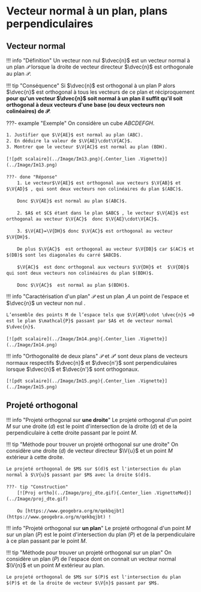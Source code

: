# Vecteur normal à un plan, plans perpendiculaires

## Vecteur normal

!!! info "Définition"
    Un vecteur non nul  $\dvec{n}$ est un vecteur normal à un plan $\mathcal{P}$ lorsque la droite de vecteur directeur $\dvec{n}$   est orthogonale  au plan  $\mathcal{P}$.

!!! tip "Conséquence"
    Si $\dvec{n}$  est orthogonal à un plan P alors $\dvec{n}$  est orthogonal à tous les vecteurs de ce plan et réciproquement **pour qu'un vecteur $\dvec{n}$ soit normal à un plan il suffit qu'il soit orthogonal à deux vecteurs d'une base (ou deux vecteurs non colinéaires) de $\mathcal{P}$**.

???- example "Exemple"
    On considère un cube $ABCDEFGH$.

    1. Justifier que $\V{AE}$ est normal au plan (ABC).
    2. En déduire la valeur de $\V{AE}\cdot\V{AC}$.
    3. Montrer que le vecteur $\V{AC}$ est normal au plan (BDH).

    [![pdt scalaire](../Image/Im13.png){.Center_lien .Vignette}](../Image/Im13.png)
    
    ???- done "Réponse"
        1. Le vecteur$\V{AE}$ est orthogonal aux vecteurs $\V{AB}$ et $\V{AD}$ , qui sont deux vecteurs non colinéaires du plan $(ABC)$.
        
        Donc $\V{AE}$ est normal au plan $(ABC)$.

        2. $A$ et $C$ étant dans le plan $ABC$ , le vecteur $\V{AE}$ est orthogonal au vecteur $\V{AC}$  donc $\V{AE}\cdot\V{AC}$.

        3. $\V{AE}=\V{DH}$ donc $\V{AC}$ est orthogonal au vecteur $\V{DH}$.
        
        De plus $\V{AC}$  est orthogonal au vecteur $\V{DB}$ car $(AC)$ et $(DB)$ sont les diagonales du carré $ABCD$.
        
        $\V{AC}$  est donc orthogonal aux vecteurs $\V{DH}$ et  $\V{DB}$ qui sont deux vecteurs non colinéaires du plan $(BDH)$.
        
        Donc $\V{AC}$  est normal au plan $(BDH)$.

!!! info "Caractérisation d'un plan"
    $\mathcal{P}$  est un plan ,$A$ un point de l'espace  et $\dvec{n}$ un vecteur non nul .
    
    L’ensemble des points M de l’espace tels que $\V{AM}\cdot \dvec{n}$ =0 est le plan $\mathcal{P}$ passant par $A$ et de vecteur normal $\dvec{n}$.

    [![pdt scalaire](../Image/Im14.png){.Center_lien .Vignette}](../Image/Im14.png)

!!! info "Orthogonalité de deux plans"
    $\mathcal{P}$ et $\mathcal{P’}$  sont deux plans de vecteurs normaux respectifs  $\dvec{n}$ et  $\dvec{n'}$ sont perpendiculaires lorsque $\dvec{n}$ et  $\dvec{n'}$ sont orthogonaux.

    [![pdt scalaire](../Image/Im15.png){.Center_lien .Vignette}](../Image/Im15.png)

## Projeté orthogonal

!!! info "Projeté orthogonal sur **une droite**"
    Le projeté orthogonal d'un point $M$ sur une droite $(d)$ est le point d'intersection de la droite $(d)$ et de la perpendiculaire à cette droite passant par le point $M$.

!!! tip "Méthode pour trouver un projeté orthogonal sur une droite"
    On considère une droite $(d)$ de vecteur directeur $\V{u}$ et un point $M$ extérieur à cette droite.

    Le projeté orthogonal de $M$ sur $(d)$ est l'intersection du plan normal à $\V{u}$ passant par $M$ avec la droite $(d)$.
    
    ???- tip "Construction"
        [![Proj ortho](../Image/proj_dte.gif){.Center_lien .VignetteMed}](../Image/proj_dte.gif)
    
        Ou [https://www.geogebra.org/m/qekbqjbt](https://www.geogebra.org/m/qekbqjbt) !

!!! info "Projeté orthogonal sur **un plan**"
    Le projeté orthogonal d'un point $M$ sur un plan $(P)$ est le point d'intersection du plan $(P)$ et de la perpendiculaire à ce plan passant par le point $M$.

!!! tip "Méthode pour trouver un projeté orthogonal sur un plan"
    On considère un plan $(P)$ de l'espace dont on connait un vecteur normal $\V{n}$ et un point $M$ extérieur au plan.

    Le projeté orthogonal de $M$ sur $(P)$ est l'intersection du plan $(P)$ et de la droite de vecteur $\V{n}$ passant par $M$.


